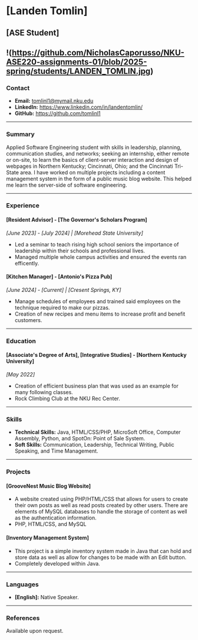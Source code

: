 # [Landen Tomlin]
## [ASE Student]

!(https://github.com/NicholasCaporusso/NKU-ASE220-assignments-01/blob/2025-spring/students/LANDEN_TOMLIN.jpg)
---

### Contact
- **Email:** tomlinl1@mymail.nku.edu
- **LinkedIn:** https://www.linkedin.com/in/landentomlin/
- **GitHub:** https://github.com/tomlinl1

---

### Summary
Applied Software Engineering student with skills in leadership, planning, communication studies, and networks; seeking an internship, either remote or on-site, to learn the basics of client-server interaction and design of webpages in Northern Kentucky; Cincinnati, Ohio; and the Cincinnati Tri-State area. I have worked on multiple projects including a content management system in the form of a public music blog website. This helped me 
learn the server-side of software engineering.

---

### Experience

#### [Resident Advisor] - [The Governor's Scholars Program]
*_[June 2023] - [July 2024] | [Morehead State University]_*
- Led a seminar to teach rising high school seniors the importance of leadership within their schools and professional lives.
- Managed multiple whole campus activities and ensured the events ran efficently.

#### [Kitchen Manager] - [Antonio's Pizza Pub]
*_[June 2024] - [Current] | [Cresent Springs, KY]_*
- Manage schedules of employees and trained said employees on the technique required to make our pizzas.
- Creation of new recipes and menu items to increase profit and benefit customers.

---

### Education

#### [Associate's Degree of Arts], [Integrative Studies] - [Northern Kentucky University]
*_[May 2022]_*
- Creation of efficient business plan that was used as an example for many following classes.
- Rock Climbing Club at the NKU Rec Center.

---

### Skills
- **Technical Skills:** Java, HTML/CSS/PHP, MicroSoft Office, Computer Assembly, Python, and SpotOn: Point of Sale System.
- **Soft Skills:** Communication, Leadership, Technical Writing, Public Speaking, and Time Management.

---

### Projects
#### [GrooveNest Music Blog Website]
- A website created using PHP/HTML/CSS that allows for users to create their own posts as well as read posts created by other users. There are elements of MySQL databases to handle the storage of content as well as the authentication information.
- PHP, HTML/CSS, and MySQL 

#### [Inventory Management System]
- This project is a simple inventory system made in Java that can hold and store data as well as allow for changes to be made with an Edit button.
- Completely developed within Java.

---

### Languages
- **[English]:** Native Speaker.

---

### References
Available upon request.